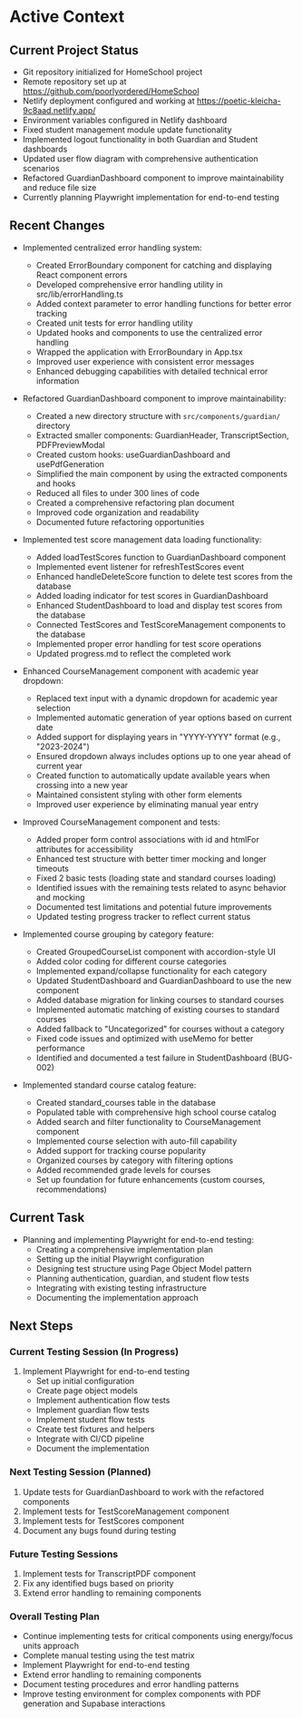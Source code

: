 # Active Context

## Current Project Status

- Git repository initialized for HomeSchool project
- Remote repository set up at https://github.com/poorlyordered/HomeSchool
- Netlify deployment configured and working at https://poetic-kleicha-9c8aad.netlify.app/
- Environment variables configured in Netlify dashboard
- Fixed student management module update functionality
- Implemented logout functionality in both Guardian and Student dashboards
- Updated user flow diagram with comprehensive authentication scenarios
- Refactored GuardianDashboard component to improve maintainability and reduce file size
- Currently planning Playwright implementation for end-to-end testing

## Recent Changes

- Implemented centralized error handling system:

  - Created ErrorBoundary component for catching and displaying React component errors
  - Developed comprehensive error handling utility in src/lib/errorHandling.ts
  - Added context parameter to error handling functions for better error tracking
  - Created unit tests for error handling utility
  - Updated hooks and components to use the centralized error handling
  - Wrapped the application with ErrorBoundary in App.tsx
  - Improved user experience with consistent error messages
  - Enhanced debugging capabilities with detailed technical error information

- Refactored GuardianDashboard component to improve maintainability:

  - Created a new directory structure with `src/components/guardian/` directory
  - Extracted smaller components: GuardianHeader, TranscriptSection, PDFPreviewModal
  - Created custom hooks: useGuardianDashboard and usePdfGeneration
  - Simplified the main component by using the extracted components and hooks
  - Reduced all files to under 300 lines of code
  - Created a comprehensive refactoring plan document
  - Improved code organization and readability
  - Documented future refactoring opportunities

- Implemented test score management data loading functionality:

  - Added loadTestScores function to GuardianDashboard component
  - Implemented event listener for refreshTestScores event
  - Enhanced handleDeleteScore function to delete test scores from the database
  - Added loading indicator for test scores in GuardianDashboard
  - Enhanced StudentDashboard to load and display test scores from the database
  - Connected TestScores and TestScoreManagement components to the database
  - Implemented proper error handling for test score operations
  - Updated progress.md to reflect the completed work

- Enhanced CourseManagement component with academic year dropdown:

  - Replaced text input with a dynamic dropdown for academic year selection
  - Implemented automatic generation of year options based on current date
  - Added support for displaying years in "YYYY-YYYY" format (e.g., "2023-2024")
  - Ensured dropdown always includes options up to one year ahead of current year
  - Created function to automatically update available years when crossing into a new year
  - Maintained consistent styling with other form elements
  - Improved user experience by eliminating manual year entry

- Improved CourseManagement component and tests:

  - Added proper form control associations with id and htmlFor attributes for accessibility
  - Enhanced test structure with better timer mocking and longer timeouts
  - Fixed 2 basic tests (loading state and standard courses loading)
  - Identified issues with the remaining tests related to async behavior and mocking
  - Documented test limitations and potential future improvements
  - Updated testing progress tracker to reflect current status

- Implemented course grouping by category feature:

  - Created GroupedCourseList component with accordion-style UI
  - Added color coding for different course categories
  - Implemented expand/collapse functionality for each category
  - Updated StudentDashboard and GuardianDashboard to use the new component
  - Added database migration for linking courses to standard courses
  - Implemented automatic matching of existing courses to standard courses
  - Added fallback to "Uncategorized" for courses without a category
  - Fixed code issues and optimized with useMemo for better performance
  - Identified and documented a test failure in StudentDashboard (BUG-002)

- Implemented standard course catalog feature:
  - Created standard_courses table in the database
  - Populated table with comprehensive high school course catalog
  - Added search and filter functionality to CourseManagement component
  - Implemented course selection with auto-fill capability
  - Added support for tracking course popularity
  - Organized courses by category with filtering options
  - Added recommended grade levels for courses
  - Set up foundation for future enhancements (custom courses, recommendations)

## Current Task

- Planning and implementing Playwright for end-to-end testing:
  - Creating a comprehensive implementation plan
  - Setting up the initial Playwright configuration
  - Designing test structure using Page Object Model pattern
  - Planning authentication, guardian, and student flow tests
  - Integrating with existing testing infrastructure
  - Documenting the implementation approach

## Next Steps

### Current Testing Session (In Progress)

1. Implement Playwright for end-to-end testing
   - Set up initial configuration
   - Create page object models
   - Implement authentication flow tests
   - Implement guardian flow tests
   - Implement student flow tests
   - Create test fixtures and helpers
   - Integrate with CI/CD pipeline
   - Document the implementation

### Next Testing Session (Planned)

1. Update tests for GuardianDashboard to work with the refactored components
2. Implement tests for TestScoreManagement component
3. Implement tests for TestScores component
4. Document any bugs found during testing

### Future Testing Sessions

1. Implement tests for TranscriptPDF component
2. Fix any identified bugs based on priority
3. Extend error handling to remaining components

### Overall Testing Plan

- Continue implementing tests for critical components using energy/focus units approach
- Complete manual testing using the test matrix
- Implement Playwright for end-to-end testing
- Extend error handling to remaining components
- Document testing procedures and error handling patterns
- Improve testing environment for complex components with PDF generation and Supabase interactions
